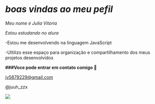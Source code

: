 # *boas vindas ao meu pefil* 

_Meu nome é Julia Vitoria_

*Estou estudando no alura*

-Estou me desenvolvendo na linguagem JavaScript

-Ultilizo esse espaço para organização e compartilhamento dos meus projetos desenvolvidos 

**###Voce pode entrar em contato comigo  📧**

jv5879229@gmail.com 

@juuh_zzx

![](https://media1.tenor.com/m/KmHSemxwcn8AAAAC/excellent-happy.gif)

